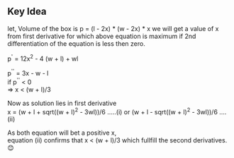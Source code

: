 ## Key Idea
let, Volume of the box is p = (l - 2x) * (w - 2x) * x
we will get a value of x from first derivative for which above equation is maximum
if 2nd differentiation of the equation is less then zero. 

p<sup>'</sup> = 12x<sup>2</sup> - 4 (w + l) + wl
  
p<sup>''</sup> = 3x - w - l<br>
if p<sup>''</sup> < 0<br>
=> x < (w + l)/3<br>

Now as solution lies in first derivative<br>
x = (w + l + sqrt((w + l)<sup>2</sup> - 3wl))/6 .....(i) or (w + l - sqrt((w + l)<sup>2</sup> - 3wl))/6 ....(ii)

As both equation will bet a positive x,<br>
equation (ii) confirms that x < (w + l)/3 which fullfill the second derivatives. :blush:
